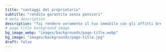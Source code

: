 ```yaml
---
title: "vantaggi del proprietario"
subtitle: "rendita garantita senza pensieri"
# meta description
description: "fai rendere veramente il tuo immobile con gli affitti brevi, migliore rendita nessun rischio"
# page title background image
bg_image_webp: "images/backgrounds/page-title.webp"
bg_image: "images/backgrounds/page-title.jpg"
draft: false
---
```


